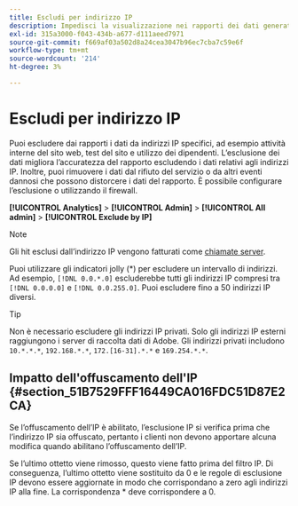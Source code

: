 ```yaml
---
title: Escludi per indirizzo IP
description: Impedisci la visualizzazione nei rapporti dei dati generati da determinati indirizzi IP.
exl-id: 315a3000-f043-434b-a677-d111aeed7971
source-git-commit: f669af03a502d8a24cea3047b96ec7cba7c59e6f
workflow-type: tm+mt
source-wordcount: '214'
ht-degree: 3%

---
```


# Escludi per indirizzo IP

Puoi escludere dai rapporti i dati da indirizzi IP specifici, ad esempio attività interne del sito web, test del sito e utilizzo dei dipendenti. L’esclusione dei dati migliora l’accuratezza del rapporto escludendo i dati relativi agli indirizzi IP. Inoltre, puoi rimuovere i dati dal rifiuto del servizio o da altri eventi dannosi che possono distorcere i dati del rapporto. È possibile configurare l’esclusione o utilizzando il firewall.

**[!UICONTROL Analytics]** > **[!UICONTROL Admin]** > **[!UICONTROL All admin]** > **[!UICONTROL Exclude by IP]**

>[!NOTE]
>
>Gli hit esclusi dall’indirizzo IP vengono fatturati come [chiamate server](https://experienceleague.adobe.com/docs/analytics/technotes/terms.html).

Puoi utilizzare gli indicatori jolly (*) per escludere un intervallo di indirizzi. Ad esempio, `[!DNL 0.0.*.0]` escluderebbe tutti gli indirizzi IP compresi tra `[!DNL 0.0.0.0]` e `[!DNL 0.0.255.0]`. Puoi escludere fino a 50 indirizzi IP diversi.

>[!TIP]
>
>Non è necessario escludere gli indirizzi IP privati. Solo gli indirizzi IP esterni raggiungono i server di raccolta dati di Adobe. Gli indirizzi privati includono `10.*.*.*`, `192.168.*.*`, `172.[16-31].*.*` e `169.254.*.*`.

## Impatto dell&#39;offuscamento dell&#39;IP {#section_51B7529FFF16449CA016FDC51D87E2CA}

Se l’offuscamento dell’IP è abilitato, l’esclusione IP si verifica prima che l’indirizzo IP sia offuscato, pertanto i clienti non devono apportare alcuna modifica quando abilitano l’offuscamento dell’IP.

Se l’ultimo ottetto viene rimosso, questo viene fatto prima del filtro IP. Di conseguenza, l’ultimo ottetto viene sostituito da 0 e le regole di esclusione IP devono essere aggiornate in modo che corrispondano a zero agli indirizzi IP alla fine. La corrispondenza * deve corrispondere a 0.
